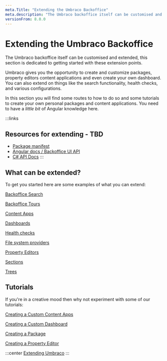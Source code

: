 ```yaml
---
meta.Title: "Extending the Umbraco Backoffice" 
meta.description: "The Umbraco backoffice itself can be customised and extended, this section is dedicated to getting started with these extension points."
versionFrom: 8.0.0
---
```

# Extending the Umbraco Backoffice

The Umbraco backoffice itself can be customised and extended, this section is dedicated to getting started with these extension points.

Umbraco gives you the opportunity to create and customize packages, property editors content applications and even create your own dashboard. You can also extend on things like the search functionality, health checks, and various configurations.

In this section you will find some routes to how to do so and some tutorials to create your own personal packages and content applications. You need to have a _little bit_ of Angular knowledge here.

:::links
## Resources for extending - TBD
- [Package manifest](https://our.umbraco.com/Documentation/Extending/Property-Editors/package-manifest)
- [Angular docs / Backoffice UI API](https://our.umbraco.com/Documentation/Reference/Angular/)
- [C# API Docs](https://our.umbraco.com/Documentation/Reference/API-Documentation/)
:::

## What can be extended?

To get you started here are some examples of what you can extend:

[Backoffice Search](https://our.umbraco.com/documentation/Extending/Backoffice-Search/)

[Backoffice Tours](https://our.umbraco.com/documentation/Extending/Backoffice-Tours/)

[Content Apps](https://our.umbraco.com/Documentation/Extending/Content-Apps/)

[Dashboards](https://our.umbraco.com/documentation/Extending/Dashboards/)

[Health checks](https://our.umbraco.com/documentation/Extending/Health-Check/) 

[File system providers](https://our.umbraco.com/documentation/Extending/FileSystemProviders/)

[Property Editors](https://our.umbraco.com/Documentation/Extending/Property-Editors/)

[Sections](https://our.umbraco.com/Documentation/Extending/Section-Trees/sections)

[Trees](https://our.umbraco.com/Documentation/Extending/Section-Trees/trees)

## Tutorials

If you're in a creative mood then why not experiment with some of our tutorials: 

[Creating a Custom Content Apps](https://our.umbraco.com/Documentation/Extending/Content-Apps/#creating-a-custom-content-app)

[Creating a Custom Dashboard](https://our.umbraco.com/Documentation/Tutorials/Creating-a-Custom-Dashboard/)

[Creating a Package](https://our.umbraco.com/documentation/Extending/Packages/Creating-a-Package/)

[Creating a Property Editor](https://our.umbraco.com/Documentation/Tutorials/Creating-a-Property-Editor/)

:::center
[Extending Umbraco](images/Headless_blue_arrows.png)
:::








